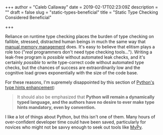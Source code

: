 +++
author = "Caleb Callaway"
date = 2019-02-17T02:23:09Z
description = ""
draft = false
slug = "static-types-beneficial"
title = "Static Type Checking Considered Beneficial"

+++


Reliance on runtime type checking places the burden of type checking on fallible, stressed, distracted human beings in much the same way that [manual memory management](https://en.wikipedia.org/wiki/Manual_memory_management) does. It's easy to believe that elitism plays a role too ("*real* programmers don't need type checking tools..."). Writing a leak-free program is *possible* without automated leak checks, and it's certainly *possible* to write type-correct code without automated type checks, but the chances of success are extraordinarily low and the cognitive load grows exponentially with the size of the code base.

For these reasons, I'm supremely disappointed by this section of [Python's type hints enhancement](https://www.python.org/dev/peps/pep-0484/#rationale-and-goals):

> It should also be emphasized that **Python will remain a dynamically typed language, and the authors have no desire to ever make type hints mandatory, even by convention.**

I like a lot of things about Python, but this isn't one of them. Many hours of over-confident developer time could have been saved, particularly for novices who might not be savvy enough to seek out tools like [MyPy](http://mypy-lang.org/index.html).

